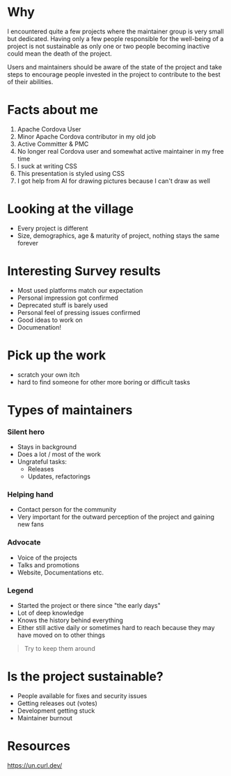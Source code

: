 # Why

I encountered quite a few projects where the maintainer group is very small but dedicated. Having only a few people responsible for the well-being of a project is not sustainable as only one or two people becoming inactive could mean the death of the project.

Users and maintainers should be aware of the state of the project and take steps to encourage people invested in the project to contribute to the best of their abilities.

# Facts about me

1. Apache Cordova User
2. Minor Apache Cordova contributor in my old job
3. Active Committer & PMC
4. No longer real Cordova user and somewhat active maintainer in my free time
5. I suck at writing CSS
6. This presentation is styled using CSS
7. I got help from AI for drawing pictures because I can't draw as well

# Looking at the village

* Every project is different
* Size, demographics, age & maturity of project, nothing stays the same forever

# Interesting Survey results

* Most used platforms match our expectation
* Personal impression got confirmed
* Deprecated stuff is barely used
* Personal feel of pressing issues confirmed
* Good ideas to work on
* Documenation!

# Pick up the work

* scratch your own itch
* hard to find someone for other more boring or difficult tasks

# Types of maintainers

### Silent hero

* Stays in background
* Does a lot / most of the work
* Ungrateful tasks:
  * Releases
  * Updates, refactorings

### Helping hand

* Contact person for the community
* Very important for the outward perception of the project and gaining new fans

### Advocate

* Voice of the projects
* Talks and promotions
* Website, Documentations etc.

### Legend

* Started the project or there since "the early days"
* Lot of deep knowledge
* Knows the history behind everything
* Either still active daily or sometimes hard to reach because they may have moved on to other things

> Try to keep them around

# Is the project sustainable?

* People available for fixes and security issues
* Getting releases out (votes)
* Development getting stuck
* Maintainer burnout

# Resources

https://un.curl.dev/
